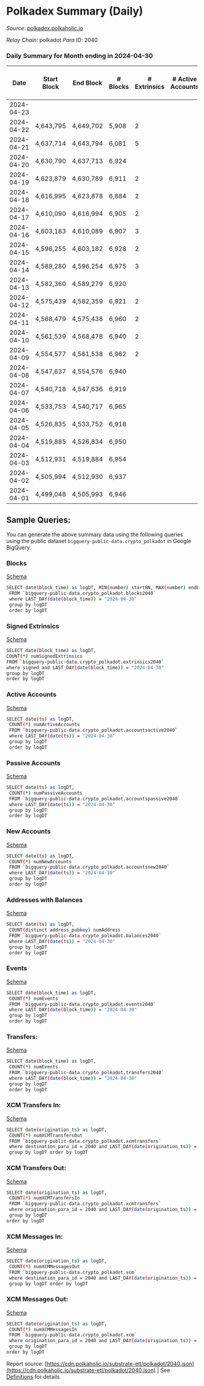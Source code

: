 # Polkadex Summary (Daily)

_Source_: [polkadex.polkaholic.io](https://polkadex.polkaholic.io)

*Relay Chain*: polkadot
*Para ID*: 2040



### Daily Summary for Month ending in 2024-04-30


| Date    | Start Block | End Block | # Blocks | # Extrinsics | # Active Accounts | # Passive Accounts | # New Accounts | # Addresses | # Events  | # Transfers ($USD) | # XCM Transfers In ($USD) | # XCM Transfers Out ($USD) | # XCM In | # XCM Out | Issues |
|---------|-------------|-----------|----------|--------------|-------------------|--------------------|----------------|-------------|-----------|--------------------|---------------------------|----------------------------|----------|-----------|--------|
| 2024-04-23 |  |  |  |  |  |  |  |  |  |   |   |   |  |  |  |
| 2024-04-22 | 4,643,795 | 4,649,702 | 5,908 | 2 |  |  |  |  | 17,790 |   |   |   |  |  |  |
| 2024-04-21 | 4,637,714 | 4,643,794 | 6,081 | 5 |  |  |  |  | 18,348 |   |   |   |  |  |  |
| 2024-04-20 | 4,630,790 | 4,637,713 | 6,924 |  |  |  |  |  | 20,802 |   |   |   |  |  |  |
| 2024-04-19 | 4,623,879 | 4,630,789 | 6,911 | 2 |  |  |  |  | 20,889 |   |   |   |  |  |  |
| 2024-04-18 | 4,616,995 | 4,623,878 | 6,884 | 2 |  |  |  |  | 20,726 |   |   |   |  |  |  |
| 2024-04-17 | 4,610,090 | 4,616,994 | 6,905 | 2 |  |  |  |  | 20,770 |   |   |   |  |  |  |
| 2024-04-16 | 4,603,183 | 4,610,089 | 6,907 | 3 |  |  |  |  | 20,786 |   |   |   |  |  |  |
| 2024-04-15 | 4,596,255 | 4,603,182 | 6,928 | 2 |  |  |  |  | 20,858 |   |   |   |  |  |  |
| 2024-04-14 | 4,589,280 | 4,596,254 | 6,975 | 3 |  |  |  |  | 21,062 |   |   |   |  |  |  |
| 2024-04-13 | 4,582,360 | 4,589,279 | 6,920 |  |  |  |  |  | 20,940 |   |   |   |  |  |  |
| 2024-04-12 | 4,575,439 | 4,582,359 | 6,921 | 2 |  |  |  |  | 20,837 |   |   |   |  |  |  |
| 2024-04-11 | 4,568,479 | 4,575,438 | 6,960 | 2 |  |  |  |  | 20,977 |   |   |   |  |  |  |
| 2024-04-10 | 4,561,539 | 4,568,478 | 6,940 | 2 |  |  |  |  | 20,944 |   |   |   |  |  |  |
| 2024-04-09 | 4,554,577 | 4,561,538 | 6,962 | 2 |  |  |  |  | 21,018 |   |   |   |  |  |  |
| 2024-04-08 | 4,547,637 | 4,554,576 | 6,940 |  |  |  |  |  | 20,942 |   |   |   |  |  |  |
| 2024-04-07 | 4,540,718 | 4,547,636 | 6,919 |  |  |  |  |  | 20,865 |   |   |   |  |  |  |
| 2024-04-06 | 4,533,753 | 4,540,717 | 6,965 |  |  |  |  |  | 21,033 |   |   |   |  |  |  |
| 2024-04-05 | 4,526,835 | 4,533,752 | 6,918 |  |  |  |  |  | 20,928 |   |   |   |  |  |  |
| 2024-04-04 | 4,519,885 | 4,526,834 | 6,950 |  |  |  |  |  | 20,997 |   |   |   |  |  |  |
| 2024-04-03 | 4,512,931 | 4,519,884 | 6,954 |  |  |  |  |  | 21,100 |   |   |   |  |  |  |
| 2024-04-02 | 4,505,994 | 4,512,930 | 6,937 |  |  |  |  |  | 21,059 |   |   |   |  |  |  |
| 2024-04-01 | 4,499,048 | 4,505,993 | 6,946 |  |  |  |  |  | 21,160 |   |   |   |  |  |  |

## Sample Queries:
You can generate the above summary data using the following queries using the public dataset `bigquery-public-data.crypto_polkadot` in Google BigQuery:


### Blocks 

[Schema](https://github.com/colorfulnotion/substrate-etl/blob/main/schema/blocks.json)

```bash
SELECT date(block_time) as logDT, MIN(number) startBN, MAX(number) endBN, COUNT(*) numBlocks 
 FROM `bigquery-public-data.crypto_polkadot.blocks2040`  
 where LAST_DAY(date(block_time)) = "2024-04-30" 
 group by logDT 
 order by logDT
```

### Signed Extrinsics 

[Schema](https://github.com/colorfulnotion/substrate-etl/blob/main/schema/extrinsics.json)

```bash
SELECT date(block_time) as logDT, 
COUNT(*) numSignedExtrinsics 
FROM `bigquery-public-data.crypto_polkadot.extrinsics2040`  
where signed and LAST_DAY(date(block_time)) = "2024-04-30" 
group by logDT 
order by logDT
```

### Active Accounts 

[Schema](https://github.com/colorfulnotion/substrate-etl/blob/main/schema/accountsactive.json)

```bash
SELECT date(ts) as logDT, 
 COUNT(*) numActiveAccounts 
 FROM `bigquery-public-data.crypto_polkadot.accountsactive2040` 
 where LAST_DAY(date(ts)) = "2024-04-30" 
 group by logDT 
 order by logDT
```

### Passive Accounts 

[Schema](https://github.com/colorfulnotion/substrate-etl/blob/main/schema/accountspassive.json)

```bash
SELECT date(ts) as logDT, 
 COUNT(*) numPassiveAccounts 
 FROM `bigquery-public-data.crypto_polkadot.accountspassive2040` 
 where LAST_DAY(date(ts)) = "2024-04-30" 
 group by logDT 
 order by logDT
```

### New Accounts 

[Schema](https://github.com/colorfulnotion/substrate-etl/blob/main/schema/accountsnew.json)

```bash
SELECT date(ts) as logDT, 
 COUNT(*) numNewAccounts 
 FROM `bigquery-public-data.crypto_polkadot.accountsnew2040` 
 where LAST_DAY(date(ts)) = "2024-04-30" 
 group by logDT
 order by logDT
```

### Addresses with Balances 

[Schema](https://github.com/colorfulnotion/substrate-etl/blob/main/schema/balances.json)

```bash
SELECT date(ts) as logDT,
 COUNT(distinct address_pubkey) numAddress 
 FROM `bigquery-public-data.crypto_polkadot.balances2040` 
 where LAST_DAY(date(ts)) = "2024-04-30" 
 group by logDT 
 order by logDT
```

### Events 

[Schema](https://github.com/colorfulnotion/substrate-etl/blob/main/schema/events.json)

```bash
SELECT date(block_time) as logDT, 
 COUNT(*) numEvents 
 FROM `bigquery-public-data.crypto_polkadot.events2040` 
 where LAST_DAY(date(block_time)) = "2024-04-30" 
 group by logDT 
 order by logDT
```

### Transfers:

[Schema](https://github.com/colorfulnotion/substrate-etl/blob/main/schema/transfers.json)

```bash
SELECT date(block_time) as logDT, 
 COUNT(*) numEvents 
 FROM `bigquery-public-data.crypto_polkadot.transfers2040` 
 where LAST_DAY(date(block_time)) = "2024-04-30" 
 group by logDT 
 order by logDT
```

### XCM Transfers In: 

[Schema](https://github.com/colorfulnotion/substrate-etl/blob/main/schema/xcmtransfers.json)

```bash
SELECT date(origination_ts) as logDT, 
 COUNT(*) numXCMTransfersOut 
 FROM `bigquery-public-data.crypto_polkadot.xcmtransfers` 
 where destination_para_id = 2040 and LAST_DAY(date(origination_ts)) = "2024-04-30" 
 group by logDT order by logDT
```

### XCM Transfers Out: 

[Schema](https://github.com/colorfulnotion/substrate-etl/blob/main/schema/xcmtransfers.json)

```bash
SELECT date(origination_ts) as logDT, 
 COUNT(*) numXCMTransfersIn 
 FROM `bigquery-public-data.crypto_polkadot.xcmtransfers` 
 where origination_para_id = 2040 and LAST_DAY(date(origination_ts)) = "2024-04-30" 
 group by logDT 
order by logDT
```

### XCM Messages In: 

[Schema](https://github.com/colorfulnotion/substrate-etl/blob/main/schema/xcm.json)

```bash
SELECT date(origination_ts) as logDT, 
 COUNT(*) numXCMMessagesOut 
 FROM `bigquery-public-data.crypto_polkadot.xcm` 
 where destination_para_id = 2040 and LAST_DAY(date(origination_ts)) = "2024-04-30" 
 group by logDT order by logDT
```

### XCM Messages Out: 

[Schema](https://github.com/colorfulnotion/substrate-etl/blob/main/schema/xcm.json)

```bash
SELECT date(origination_ts) as logDT, 
 COUNT(*) numXCMMessagesIn 
 FROM `bigquery-public-data.crypto_polkadot.xcm` 
 where origination_para_id = 2040 and LAST_DAY(date(origination_ts)) = "2024-04-30" 
 group by logDT 
order by logDT
```


Report source: [https://cdn.polkaholic.io/substrate-etl/polkadot/2040.json](https://cdn.polkaholic.io/substrate-etl/polkadot/2040.json) | See [Definitions](/DEFINITIONS.md) for details
